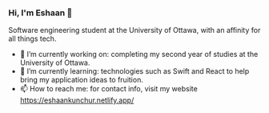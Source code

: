 ### Hi, I'm Eshaan 👋

Software engineering student at the University of Ottawa, with an affinity for all things tech.

- 🔭 I’m currently working on: completing my second year of studies at the University of Ottawa.
- 🌱 I’m currently learning: technologies such as Swift and React to help bring my application ideas to fruition.
- 📫 How to reach me: for contact info, visit my website https://eshaankunchur.netlify.app/

<!--
**EshaanK8/EshaanK8** is a ✨ _special_ ✨ repository because its `README.md` (this file) appears on your GitHub profile.

Here are some ideas to get you started:

- 🔭 I’m currently working on ...
- 🌱 I’m currently learning ...
- 👯 I’m looking to collaborate on ...
- 🤔 I’m looking for help with ...
- 💬 Ask me about ...
- 📫 How to reach me: ...
- 😄 Pronouns: ...
- ⚡ Fun fact: ...
-->
